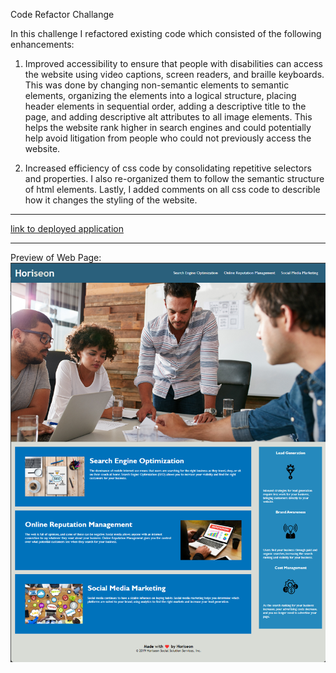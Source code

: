 Code Refactor Challange

In this challenge I refactored existing code which consisted of the following enhancements:

1. Improved accessibility to ensure that people with disabilities can access the website using video captions, screen readers, and braille keyboards. This was done by changing non-semantic elements to semantic elements, organizing the elements into a logical structure, placing header elements in sequential order, adding a descriptive title to the page, and adding descriptive alt attributes to all image elements. This helps the website rank higher in search engines and could potentially help avoid litigation from people who could not previously access the website. 

2. Increased efficiency of css code by consolidating repetitive selectors and properties. I also re-organized them to follow the semantic structure of html elements. Lastly, I added comments on all css code to describle how it changes the styling of the website.
__________________________________________________________________________________________________________________

[link to deployed application](https://mattoz.github.io/Code-Refactoring/)
__________________________________________________________________________________________________________________

Preview of Web Page:
![Preview of Web Page](./assets/images/screenshot1.png)
